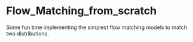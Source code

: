 # Flow_Matching_from_scratch
Some fun time implementing the simplest flow matching models to match two distributions.
